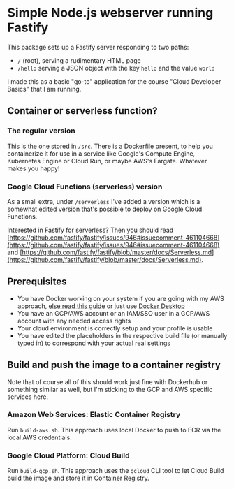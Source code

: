 # Simple Node.js webserver running Fastify

This package sets up a Fastify server responding to two paths:

- `/` (root), serving a rudimentary HTML page
- `/hello` serving a JSON object with the key `hello` and the value `world`

I made this as a basic "go-to" application for the course "Cloud Developer Basics" that I am running.

## Container or serverless function?

### The regular version

This is the one stored in `/src`. There is a Dockerfile present, to help you containerize it for use in a service like Google's Compute Engine, Kubernetes Engine or Cloud Run, or maybe AWS's Fargate. Whatever makes you happy!

### Google Cloud Functions (serverless) version

As a small extra, under `/serverless` I've added a version which is a somewhat edited version that's possible to deploy on Google Cloud Functions.

Interested in Fastify for serverless? Then you should read [https://github.com/fastify/fastify/issues/946#issuecomment-461104668](https://github.com/fastify/fastify/issues/946#issuecomment-461104668) and [https://github.com/fastify/fastify/blob/master/docs/Serverless.md](https://github.com/fastify/fastify/blob/master/docs/Serverless.md).

## Prerequisites

- You have Docker working on your system if you are going with my AWS approach, [else read this guide](https://docs.docker.com/install/) or just use [Docker Desktop](https://www.docker.com/products/docker-desktop)
- You have an GCP/AWS account or an IAM/SSO user in a GCP/AWS account with any needed access rights
- Your cloud environment is correctly setup and your profile is usable
- You have edited the placeholders in the respective build file (or manually typed in) to correspond with your actual real settings

## Build and push the image to a container registry

Note that of course all of this should work just fine with Dockerhub or something similar as well, but I'm sticking to the GCP and AWS specific services here.

### Amazon Web Services: Elastic Container Registry

Run `build-aws.sh`. This approach uses local Docker to push to ECR via the local AWS credentials.

### Google Cloud Platform: Cloud Build

Run `build-gcp.sh`. This approach uses the `gcloud` CLI tool to let Cloud Build build the image and store it in Container Registry.
